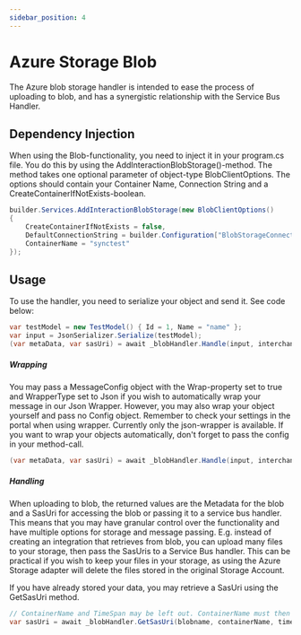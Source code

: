```yaml
---
sidebar_position: 4
---
```


# Azure Storage Blob
The Azure blob storage handler is intended to ease the process of uploading to blob, and has a synergistic relationship with the Service Bus Handler.

## Dependency Injection
When using the Blob-functionality, you need to inject it in your program.cs file. You do this by using the AddInteractionBlobStorage()-method. The method takes one optional parameter of object-type BlobClientOptions. The options should contain your Container Name, Connection String and a CreateContainerIfNotExists-boolean.

```csharp
builder.Services.AddInteractionBlobStorage(new BlobClientOptions()
{
    CreateContainerIfNotExists = false,
    DefaultConnectionString = builder.Configuration["BlobStorageConnectionString"],
    ContainerName = "synctest"
});
```

## Usage
To use the handler, you need to serialize your object and send it. See code below:
```csharp
var testModel = new TestModel() { Id = 1, Name = "name" };
var input = JsonSerializer.Serialize(testModel);
(var metaData, var sasUri) = await _blobHandler.Handle(input, interchangeId: interchangeId);
```


##### Wrapping
You may pass a MessageConfig object with the Wrap-property set to true and WrapperType set to Json if you wish to automatically wrap your message in our Json Wrapper. However, you may also wrap your object yourself and pass no Config object. Remember to check your settings in the portal when using wrapper. 
Currently only the json-wrapper is available.
If you want to wrap your objects automatically, don't forget to pass the config in your method-call.
```csharp
(var metaData, var sasUri) = await _blobHandler.Handle(input, interchangeId: interchangeId, config:config);
```

##### Handling
When uploading to blob, the returned values are the Metadata for the blob and a SasUri for accessing the blob or passing it to a service bus handler. This means that you may have granular control over the functionality and have multiple options for storage and message passing.
E.g. instead of creating an integration that retrieves from blob, you can upload many files to your storage, then pass the SasUris to a Service Bus handler. This can be practical if you wish to keep your files in your storage, as using the Azure Storage adapter will delete the files stored in the original Storage Account.

If you have already stored your data, you may retrieve a SasUri using the GetSasUri method.
```csharp
// ContainerName and TimeSpan may be left out. ContainerName must then be set in your BlobClientOptions.
var sasUri = await _blobHandler.GetSasUri(blobname, containerName, timespan);
```
